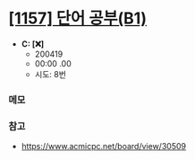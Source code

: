 # [[1157] 단어 공부(B1)](http://icpc.me/1157)

- **C: [:x:]**
  - 200419
  - 00:00 .00
  - 시도: 8번

### 메모


### 참고
 - https://www.acmicpc.net/board/view/30509
